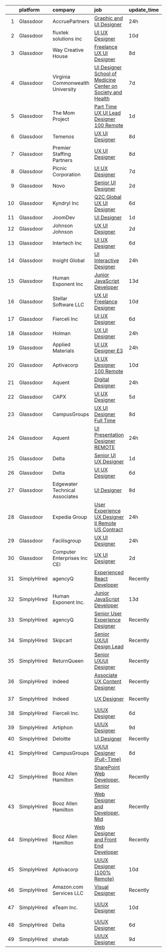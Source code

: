 

|    | platform    | company                          | job                                                                                                                                                                                                                                                                                                                                                                                                                                                                                                                                                                                                                                                                                                                                                                                                                                                                                                                                                                                           | update_time   | location                |
|---:|:------------|:---------------------------------|:----------------------------------------------------------------------------------------------------------------------------------------------------------------------------------------------------------------------------------------------------------------------------------------------------------------------------------------------------------------------------------------------------------------------------------------------------------------------------------------------------------------------------------------------------------------------------------------------------------------------------------------------------------------------------------------------------------------------------------------------------------------------------------------------------------------------------------------------------------------------------------------------------------------------------------------------------------------------------------------------|:--------------|:------------------------|
|  1 | Glassdoor   | AccruePartners                   | [Graphic and UI Designer](https://www.glassdoor.com/partner/jobListing.htm?pos=107&ao=1110586&s=58&guid=00000181b88b11e4ab360d378ae9c0d6&src=GD_JOB_AD&t=SR&vt=w&cs=1_66737e7a&cb=1656658531153&jobListingId=1007975100755&cpc=9C2286EA3771AAF6&jrtk=3-0-1g6s8m4g6joqr801-1g6s8m4giia1o800-d9aed438cb2efaea--6NYlbfkN0Cmq1pj5Dwku4j-j-jMxiR3p8DjIx5wPgrGZP7N5_dynGcPrp9S6jFTdQmrnz4JPZVAHm-SJ-RYh8_sg4lY8DJfhFL42CQSq8aX0ffpaWWW8RK5HM9iLonWwVihn8yb-An_AG5VIYWznlxkBo0PlB_H7iexjiB1K1Cmb6reIVZHx1ozhWYUmAfAsk50cMvf1oO7bcHM0900A4KCEzc8GegaqQYHY2TvJr-f2r-mH8YgWh_ElMl7WtMcBFco2KgDsuVWKkig8YwRZ_wbROdzIfjSa7BJ0Jvp-k6lSrIxJzb9h40M3L_xHBirKenO2dhdcrAlLvODoljkP7PQy8bzaRN7ottL4Qd7FmykQ962BDYcac3_xdBabS9dYtG2X02hPPFxmFdYaBoQXNWABSSN_DjGED5EsAVjA-LSilJy2cjem_ZT0Qghkn6luOdiW5vJ8BOzh9cUVMSTBZsArLM0OUabAK8b3l7JzVIYvyX2o37z_q2UXQxq_UCI_1TAukCKMdQ%3D)                                                                                                                                   | 24h           | San Diego, CA           |
|  2 | Glassdoor   | fluxtek solutions inc            | [UI UX Designer](https://www.glassdoor.com/partner/jobListing.htm?pos=120&ao=1136043&s=58&guid=00000181b88b11e4ab360d378ae9c0d6&src=GD_JOB_AD&t=SR&vt=w&ea=1&cs=1_473c4c5f&cb=1656658531155&jobListingId=1007951938642&jrtk=3-0-1g6s8m4g6joqr801-1g6s8m4giia1o800-bce5c82171eda4bf-)                                                                                                                                                                                                                                                                                                                                                                                                                                                                                                                                                                                                                                                                                                          | 10d           | Remote                  |
|  3 | Glassdoor   | Way Creative House               | [Freelance UX UI Designer](https://www.glassdoor.com/partner/jobListing.htm?pos=121&ao=1136043&s=58&guid=00000181b88b11e4ab360d378ae9c0d6&src=GD_JOB_AD&t=SR&vt=w&ea=1&cs=1_d0966ab0&cb=1656658531155&jobListingId=1007956757072&jrtk=3-0-1g6s8m4g6joqr801-1g6s8m4giia1o800-554062f63bd90771-)                                                                                                                                                                                                                                                                                                                                                                                                                                                                                                                                                                                                                                                                                                | 8d            | Remote                  |
|  4 | Glassdoor   | Virginia Commonwealth University | [UI Designer   School of Medicine  Center on Society and Health](https://www.glassdoor.com/partner/jobListing.htm?pos=125&ao=1136043&s=58&guid=00000181b88b11e4ab360d378ae9c0d6&src=GD_JOB_AD&t=SR&vt=w&cs=1_22152edb&cb=1656658531156&jobListingId=1007960820934&jrtk=3-0-1g6s8m4g6joqr801-1g6s8m4giia1o800-d838186bde9394db-)                                                                                                                                                                                                                                                                                                                                                                                                                                                                                                                                                                                                                                                               | 7d            | Richmond, VA            |
|  5 | Glassdoor   | The Mom Project                  | [Part Time UX UI Lead Designer  100  Remote ](https://www.glassdoor.com/partner/jobListing.htm?pos=108&ao=1110586&s=58&guid=00000181b88b11e4ab360d378ae9c0d6&src=GD_JOB_AD&t=SR&vt=w&cs=1_7e7886b8&cb=1656658531154&jobListingId=1007971182982&cpc=3DB599BF2F4828F0&jrtk=3-0-1g6s8m4g6joqr801-1g6s8m4giia1o800-975adaf23f3a7c63--6NYlbfkN0BDp_epf89aHDQhKpPegNJQ_ldQpEFZQsM9OcONMGxWx6pU56EKHF58QjVdAUvn2gWD_J5bR42mAClj8XczzRla7Yn-qYtKSahs7TznPw01NnpE-KSBq5KHPnZ63olKoTC70XALLaa7zBv1KDsBRstRQK_PVM4--XeFVKGktPqdvqJ-b9PR9X6B4XWoBpUf-rrg0HdPA5lu8028i4sqaUVBwPfmPU6QYiggQ3RfScLwxK0g9fc2AFfCm2qnq9gaBvb5Ijwk8qIz0v7jdvjNjrVJmYFbRX2WwX6l8C7WaFkQ_D8Mp57M6ADxa0XTWFE8T9wGhy53gSsiV_H2DmBhC59uFYhgTMW0IVJgHsXpyKgQM1v7s50KmTP_jgMIB8urc_WisSBe6UDy6995o-AwswhCT_0njUXk9LdSjFZ-lFH9Gm2lskGIQHtZQMWvgQmdmG8fJSegi5r2cRrtkiEMNCC4I46p8r1eZcChTewXSp53IMduHMH-PjlZgZQxi7xdio0cmIsSQAAST7gpzOIw9Sya0UXMxzBa06CMA6SuZq_mxnm-VgRDpwQqqx-BQt2y58A%3D)                                               | 1d            | Remote                  |
|  6 | Glassdoor   | Temenos                          | [UX  UI Designer](https://www.glassdoor.com/partner/jobListing.htm?pos=126&ao=1136043&s=58&guid=00000181b88b11e4ab360d378ae9c0d6&src=GD_JOB_AD&t=SR&vt=w&cs=1_733091a1&cb=1656658531156&jobListingId=1007957420314&jrtk=3-0-1g6s8m4g6joqr801-1g6s8m4giia1o800-926bf520cbcc1be4-)                                                                                                                                                                                                                                                                                                                                                                                                                                                                                                                                                                                                                                                                                                              | 8d            | Austin, TX              |
|  7 | Glassdoor   | Premier Staffing Partners        | [UX UI Designer](https://www.glassdoor.com/partner/jobListing.htm?pos=110&ao=1110586&s=58&guid=00000181b88b11e4ab360d378ae9c0d6&src=GD_JOB_AD&t=SR&vt=w&ea=1&cs=1_35df23ba&cb=1656658531154&jobListingId=1007956772391&cpc=8795CF9063CD573D&jrtk=3-0-1g6s8m4g6joqr801-1g6s8m4giia1o800-fc0c857a1bfdea19--6NYlbfkN0CyyT-f4oNMZz8hL4LR6EcDrl5vB12i7SyJpvAxFYk5ESjE9CwDanhb7km0chTKgrn4T3ISQQYruKkbVeWGuhEp7D044_bRsQQdODtlwC8XpNx48m-vQoNzSCqUPTuBWs5ty6SyagT83UJBwJa6gR9yNVoyg4DGXJjYP3Os3td6xCESlnt-M7GhzImNeALTBgLEjVS5KR_j0tkk6w1y7wMJow4E7JJcHm4RuRbiONu2hX95BxCaEZ8szYQUWrfZsBvhXtW2zhswMs3PjJiL7Ger1JCSlGFxCks3jGtiDF7Z_yHqj97llKrmHLmzl2v7sCsNlYPrR_Kjboewu5ak-xFJR4ljCrFkIy5cYnt3VU4zqRi0YY85qKy-J6RPv--nh5rgBiLSxSsPqriJsZHsG9mvNbpb4TQ58-xOeY7CMp0N191tFmuWo-PmfqSXnN3XVrpnlG_FCgSt-XUOdx9cJEoST77RVIppirbKbdVCYOeudg%3D%3D)                                                                                                                                                         | 8d            | Remote                  |
|  8 | Glassdoor   | Picnic Corporation               | [UI UX Designer](https://www.glassdoor.com/partner/jobListing.htm?pos=101&ao=1110586&s=58&guid=00000181b88b11e4ab360d378ae9c0d6&src=GD_JOB_AD&t=SR&vt=w&cs=1_b14723aa&cb=1656658531153&jobListingId=1007959855137&cpc=6193B0C32834B022&jrtk=3-0-1g6s8m4g6joqr801-1g6s8m4giia1o800-56d71957f64b4f26--6NYlbfkN0AZhccrYCUSJlZEde1UnGXnwlG1V9FU8luw-eezWnVYrwkZU9Nn3vDPLiBGdKfRfOKqHoH9lNromLxpJWxz1HCnkCbTKREXczUIw_WJJAFekORbwSnros2KrSQTa6eBeFZB4cuIIu-WAB3SvjdzxzFl2gZrXlqeow6F15u3zaXViiRXiPRmPKqv2E7XYGO29NHZoMoior3M8bkQ9P7FUFTHAJhesduU2_OmUQNLyR_MorP3LFjTN357CngXW05g5-U2ZZYSvu-mrPp1-ru9aTci9LhWoxQ6oQLKtOXjCR1hJXoyT-dKesfr6HSdK0P5ffiC8SakqWSzcGEwCxYdhMu005TxiKryAT-2C4nLY4wmvGcWNXhyWBfmbFTtdILR4qcD5Q047oFvz0mbUWxqHL38IPIM35Sqmois1fQKg3tmHEy2gujKBtoN)                                                                                                                                                                                                                          | 7d            | Washington, DC          |
|  9 | Glassdoor   | Novo                             | [Senior UI Designer](https://www.glassdoor.com/partner/jobListing.htm?pos=128&ao=1136043&s=58&guid=00000181b88b11e4ab360d378ae9c0d6&src=GD_JOB_AD&t=SR&vt=w&cs=1_4426c997&cb=1656658531156&jobListingId=1007969504628&jrtk=3-0-1g6s8m4g6joqr801-1g6s8m4giia1o800-6c0e5ded80600d8b-)                                                                                                                                                                                                                                                                                                                                                                                                                                                                                                                                                                                                                                                                                                           | 2d            | Remote                  |
| 10 | Glassdoor   | Kyndryl  Inc                     | [Q2C Global UX UI Designer](https://www.glassdoor.com/partner/jobListing.htm?pos=106&ao=1110586&s=58&guid=00000181b88b11e4ab360d378ae9c0d6&src=GD_JOB_AD&t=SR&vt=w&cs=1_1807b92d&cb=1656658531153&jobListingId=1007961233301&cpc=C4A69CCDBB3B9599&jrtk=3-0-1g6s8m4g6joqr801-1g6s8m4giia1o800-4d5d4b6e0d9b72ff--6NYlbfkN0ASQSak737PijTL6td-124vXlwAjEfobxyBAiBXn_Ib3qB-1U_N8MYBJbp8hswtg1sFxzPplQXHvc_GyCYZz7ogZXvhwAw7nwzcMnni9dVi8OwweYhRv1WqdbYx4ZjwiCaQXmdsbi9gV9H1rlhv5xhtLEC7ttfd1Q659YpuwqKb198TogQ-rfhpOx_d_vFA0g34Z6zw4--f99fza6OuBxl6CQtsVWY7ZH1KJ4hNvHk4LPq_ZUWXCbRbrLB5FVZV7eLwm33qijVS7r6br7PxHIiay_WFW4tI6e_nPQ9ShTBK_HBHLO-g7ZORhXmILnbaxD0AjVOHOTZpLG82vvdP2zvvn5yfDGKgtRk80QYc7U3vJNB9t4jlSo3AG9vuKBKuxMZf4TTv66pNBcZwo27thzi5OZQb6zKd0QRb_vF5cD2Nzd_Zwg_W5URkmDlsRcXTksxXtv9y2h7VJW2bzVVse86DggWtNxNL9WLB1MvrIejmRhQIba1kuAs6pIO94Itaa6Ui4wvYQcUMYWzIugqFSNQ0195c1UQGqa4NJDfW7-rUwFH6YHR20PqmYebaEuRI1RliqMeSgK6Jjjhhj_pPuSXWwvAdyJFO3HQsiwwDVRiKN8j-G1hJDxxRFr4TdWq3cls%3D) | 6d            | Austin, TX              |
| 11 | Glassdoor   | JoomDev                          | [UI Designer](https://www.glassdoor.com/partner/jobListing.htm?pos=118&ao=1136043&s=58&guid=00000181b88b11e4ab360d378ae9c0d6&src=GD_JOB_AD&t=SR&vt=w&cs=1_6812e6d7&cb=1656658531155&jobListingId=1007971047931&jrtk=3-0-1g6s8m4g6joqr801-1g6s8m4giia1o800-17da23ad09464d3c-)                                                                                                                                                                                                                                                                                                                                                                                                                                                                                                                                                                                                                                                                                                                  | 1d            | Remote                  |
| 12 | Glassdoor   | Johnson   Johnson                | [UX UI Designer](https://www.glassdoor.com/partner/jobListing.htm?pos=116&ao=1136043&s=58&guid=00000181b88b11e4ab360d378ae9c0d6&src=GD_JOB_AD&t=SR&vt=w&cs=1_1ceec1e7&cb=1656658531155&jobListingId=1007969655063&jrtk=3-0-1g6s8m4g6joqr801-1g6s8m4giia1o800-125c94c5b5c58034-)                                                                                                                                                                                                                                                                                                                                                                                                                                                                                                                                                                                                                                                                                                               | 2d            | Cincinnati, OH          |
| 13 | Glassdoor   | Intertech  Inc                   | [UI UX Designer](https://www.glassdoor.com/partner/jobListing.htm?pos=102&ao=1110586&s=58&guid=00000181b88b11e4ab360d378ae9c0d6&src=GD_JOB_AD&t=SR&vt=w&ea=1&cs=1_2799d5f7&cb=1656658531153&jobListingId=1007962072236&cpc=FA84DF7EA1EC2398&jrtk=3-0-1g6s8m4g6joqr801-1g6s8m4giia1o800-78a1d7054f60575a--6NYlbfkN0DPtnWd5c3HSXcHE7Q9oJFHp5RQto9btUDg0qVxvc0iqj-fTOFvfyy1ASDi6wx1MLRFKZuqCn0oWFb_YUg9_gQHixz7-UunjvelxgYqfOjCC3bEKi5jKMuP_R0yp6xj-SwrPJPjFxWP82GukHDaXMiFBxo5j3UPfOZe1H9vMPyfwxHXbXjkD5wx3_qmoDB36aw63uAob1FynIZoYFp4eoZWQh2MrGtSr_pjrPHRzAfj68Stsgexe6E18k0J9prlC5shFeXRyiK4FfDrJScwfz9V81jZ_u-NhXU4GdfvvwzgYynE3f28Z0kKClZeJWf04DxDXXPAVy1rwrW6mDXv0yNL8DVvViDEN_du_-yZVUvRgIseJKlEXOBpbVuV_5ieTHc_OyoCQ4LJF4UQJCknqlEYdRBQ_9N3Kt89E-wpukZyozUxouLaQryV9aVz8Z0vT_uAkfR3nRBpguHNvFaX21z3s91QpgcJimKDBQ3Umegsq0LwAn6u7inZt4OygICe5TsjUEKutI_t4BRbWCK5P_9p9-HWPtm5QODvbctPoyyUKc9rz0Dgcx1KmN0RSEsOQFf-XLtsrMpt7w%3D%3D)                                                         | 6d            | Inver Grove Heights, MN |
| 14 | Glassdoor   | Insight Global                   | [UI Interactive Designer](https://www.glassdoor.com/partner/jobListing.htm?pos=113&ao=1110586&s=58&guid=00000181b88b11e4ab360d378ae9c0d6&src=GD_JOB_AD&t=SR&vt=w&ea=1&cs=1_1a32f7cd&cb=1656658531155&jobListingId=1007973265614&cpc=9908D8D4413DBB8A&jrtk=3-0-1g6s8m4g6joqr801-1g6s8m4giia1o800-383c83c604dde7ea--6NYlbfkN0BKkHZu3wF05EeDimN_p6sYpKCMArvwa95YdH7UpkaBCuXZAtggzO9lWFPdGsiWEnWtM18OwC7Rb9VKGiA6E5ymmYAY9rxm9qrnDC7WgioKXWhdMb2b-A7PnLvr0_EWCDNlkSebIapKS6rN3UtlfS8rQGfc_3Yl0VmMlQKP3_n_5HZv68bncQOpeHM0jYTmEpFYnKebsNb1Vs4BfnBm-UPeTS4DQql5nS56Ye-2ugknxLZchYwFpMN44WT16yb09lprUJ-QpZMr5JMs5tsTkl9Vg03_ketncyHjgDApppQhtxIb8kK6bGPuusvGMgA1cvL1g7D9p54RKcJi0BURAEYpVsTYoPEgEaVisjwBWLOFrnF0XkH9oQY-CuEAfq7j-JsGQUsFuOR-Z8nnAwxQXy8eipQlLxU3WCWgISxy1rmI3Txx5anfKpQSFF_n6T7LgND8wbI2crD-SbohpW00eea1QIxq4tiWWOdp5z4q2M4MOKE5r5x-nyZh3tv0HfyzZUA%3D)                                                                                                                              | 24h           | Remote                  |
| 15 | Glassdoor   | Human Exponent Inc               | [Junior JavaScript Developer](https://www.glassdoor.com/partner/jobListing.htm?pos=115&ao=1136043&s=58&guid=00000181b88b11e4ab360d378ae9c0d6&src=GD_JOB_AD&t=SR&vt=w&ea=1&cs=1_b417d36c&cb=1656658531155&jobListingId=1007947019203&jrtk=3-0-1g6s8m4g6joqr801-1g6s8m4giia1o800-05f82d2d33ea2964-)                                                                                                                                                                                                                                                                                                                                                                                                                                                                                                                                                                                                                                                                                             | 13d           | Remote                  |
| 16 | Glassdoor   | Stellar Software  LLC            | [UX UI Freelance Designer](https://www.glassdoor.com/partner/jobListing.htm?pos=103&ao=1110586&s=58&guid=00000181b88b11e4ab360d378ae9c0d6&src=GD_JOB_AD&t=SR&vt=w&ea=1&cs=1_b43e6596&cb=1656658531153&jobListingId=1007952576276&cpc=6FC5BA77C9A4CD78&jrtk=3-0-1g6s8m4g6joqr801-1g6s8m4giia1o800-0eefe25d2b1f7dc5--6NYlbfkN0Ag7T5ST3ToIM5SK6lOY2rFzHbgRvuI6EMUSvvS0odH9JpLNm8vkQ1TWpcn0o2QYP59qNT-uG9FWbkUtyMUZIbg_ZSbtBg-7w-AYJoZxzgKyq3Wps8C_W0e-NpDbyTs-trGtysh5Oy1bP51tfzFZQJIiNKepKy_D0xAp1bcWkSJm--6NxN_349w9-uFQSz73k6C-cPZlkRqudh1y9rUZkUwPtQ516beQJEjFd7Y8qdtGK_c6hKZbdaG_d8gGuRIxk_Qk5byVdAfoBOvkHlSnJrRStBHQoYrlSDs4DtJU2JryO2bM7jkvUHj2REtbTVdkgkwS-SGgb57f5_AlxKjWkndMKNNiMtQ-8f8S-PcuHICKXz8baFjqCcVDMrHpKybu_fN_GBra_DxqX4JpPfMQTvAILHwhV0xdm8U72SrCqapkspoWe7x-64-2u5mpkr-QUjRe8X3u-EZ1ApgAafvGYAd)                                                                                                                                                                           | 10d           | Remote                  |
| 17 | Glassdoor   | Fierceli Inc                     | [UI UX Designer](https://www.glassdoor.com/partner/jobListing.htm?pos=117&ao=1136043&s=58&guid=00000181b88b11e4ab360d378ae9c0d6&src=GD_JOB_AD&t=SR&vt=w&ea=1&cs=1_dd583fc9&cb=1656658531155&jobListingId=1007962531770&jrtk=3-0-1g6s8m4g6joqr801-1g6s8m4giia1o800-73eed2a847697834-)                                                                                                                                                                                                                                                                                                                                                                                                                                                                                                                                                                                                                                                                                                          | 6d            | Remote                  |
| 18 | Glassdoor   | Holman                           | [UX UI Designer](https://www.glassdoor.com/partner/jobListing.htm?pos=105&ao=1110586&s=58&guid=00000181b88b11e4ab360d378ae9c0d6&src=GD_JOB_AD&t=SR&vt=w&ea=1&cs=1_2e086266&cb=1656658531154&jobListingId=1007973642994&cpc=AC285F3A3ECA6BB0&jrtk=3-0-1g6s8m4g6joqr801-1g6s8m4giia1o800-238feef77c96e465--6NYlbfkN0AKrxVugBVhlJ0S0Z7pE3BPGQID0h4bOx-rxxkQpgeU1Kv1n8-buslZDMXdspg_1sv1_wLs9sAG7DQLN2h3ShBXfr_QsEXPte92ipxE1X9PfQRdZc6i4C0QzdwazTbAreqjImTv4f5ZFjpT4vWSVba9wSTt-IAw0ud_MZHNNmNtdzh9oioCMvi3UwT9rtDuqvWTDGCVi3kXtfV45U8akWVmFVav9QMqW-6xLVgaxWYJYfUj0zvzBh66sRd-cHmAYwUTzvMCeOieyFSpSvRbtgz3ATTkPLhgVJvL3paJGbotiGG3tKE26G2VNOIVuV1aTdYoDIK1L2Fa8x8n-n1d7iWXTIHoLzN_S6zh50yvyt2l4HtVy9TIOy--4wUI6ARtVM7CJdcOppPi84d1A7S4Pk18V_K915epx89J1s0Cq2R074y5qv9Ow3HXO0EzeguvAXyHoVrhFf3IBTQZv0m6H6Vc2QScvV-2NuPTRvxOs293ytYPqvujDMqd-YQk-zzmrM0%3D)                                                                                                                                       | 24h           | Remote                  |
| 19 | Glassdoor   | Applied Materials                | [UI UX Designer    E3 ](https://www.glassdoor.com/partner/jobListing.htm?pos=127&ao=1136043&s=58&guid=00000181b88b11e4ab360d378ae9c0d6&src=GD_JOB_AD&t=SR&vt=w&cs=1_dc86fbbb&cb=1656658531156&jobListingId=1007973901229&jrtk=3-0-1g6s8m4g6joqr801-1g6s8m4giia1o800-67ebeedc580fbe74-)                                                                                                                                                                                                                                                                                                                                                                                                                                                                                                                                                                                                                                                                                                        | 24h           | Santa Clara, CA         |
| 20 | Glassdoor   | Aptivacorp                       | [UI UX Designer  100  Remote ](https://www.glassdoor.com/partner/jobListing.htm?pos=123&ao=1136043&s=58&guid=00000181b88b11e4ab360d378ae9c0d6&src=GD_JOB_AD&t=SR&vt=w&ea=1&cs=1_39a91d5b&cb=1656658531156&jobListingId=1007951932911&jrtk=3-0-1g6s8m4g6joqr801-1g6s8m4giia1o800-2f79b49483918679-)                                                                                                                                                                                                                                                                                                                                                                                                                                                                                                                                                                                                                                                                                            | 10d           | Remote                  |
| 21 | Glassdoor   | Aquent                           | [Digital Designer](https://www.glassdoor.com/partner/jobListing.htm?pos=109&ao=1110586&s=58&guid=00000181b88b11e4ab360d378ae9c0d6&src=GD_JOB_AD&t=SR&vt=w&cs=1_bd126730&cb=1656658531154&jobListingId=1007974808027&cpc=FAE5E775D180B2FB&jrtk=3-0-1g6s8m4g6joqr801-1g6s8m4giia1o800-97dd130a0deded45--6NYlbfkN0DMrcEu7yrtATojKJA7cEzGQ3FdRGWLh0CZQInL4ECGI9gD0Wolx9R2v-Aex0-GK04ywicxsmxmYO50ZjCs5zjyaVSkSbF_X2hyJ5ZIgODAsVjiUwAdIZuCAYNKwQo8v8Lte7EQUV6bE0XUvSlhNKyJwS2I22ozIThQ9ZP3cNFDv03D-S-BiryIBxj1fdLJa8ZytV-UkWkKgpM-FEVflIdPm-z3W3huJQyAqb4JYFodhHYz1A1CVBUQSYjpc3ZSxYfsBJyD5mx__LzY154QqUvXdV74vGgH8FYH4EYveW_4Pff_TZ88JFvaRCOhSMDFgq7o3JGgteJ3AVTrwUde1BkdMRjRxquczShdyu67mRMAOTeHF3Z4KJFej3k_n5x7rjU420rSDUyoKmeBLkk1h0SnuWjy5EziYXVSv-TwntU_503-pqotRszQNLnOzb92x9PmMpwvqAjuCg%3D%3D)                                                                                                                                                                                            | 24h           | New York, NY            |
| 22 | Glassdoor   | CAPX                             | [UI UX Designer](https://www.glassdoor.com/partner/jobListing.htm?pos=104&ao=1110586&s=58&guid=00000181b88b11e4ab360d378ae9c0d6&src=GD_JOB_AD&t=SR&vt=w&ea=1&cs=1_9d38a554&cb=1656658531154&jobListingId=1007963610137&cpc=6FC5BA77C9A4CD78&jrtk=3-0-1g6s8m4g6joqr801-1g6s8m4giia1o800-3741b7e48eebc2b5--6NYlbfkN0AZiaPZyccuKjlre0e0RaBFeO48J0QExrO5hcuLctOVaEe4jn3sP_uCDkaJ9aMXDjdBLKv55yOmKCyVPjr64NWcjimX-JGM6hSxiWprJdTi6_vLk6x8y4UFdT-cZBn9EMAq75NuovSqtyefscW1QU40hllgczFlJTQYkIma-Pjks_lZlRjBr57U-1_Y-cj3VPWRyxgJOlKyZoOEIVG-C1Er1ZCdq1A6rN0-WNRAKocqaddLO50NoFB2j1M0sWWDVOcnFm51eHk2pI_gdSHBTLWihBZJg8ZwdmXCVzTsqo8VuIJXPkPIDQtrr5oB-NMb6sp-HUmR-Jcp3oQPA354bKxB7BSNyjVvNVQ2sKUa8REgOpKNJWsHwzkKe0kv3uSYFXXJjk5OsRclFPcXzIvVUrbAXh8TYm4I9g-7CU9UZsavEqrG_qi0hISba4KRsQoWrMpQiZ0gXO0SAGQweYiZ5smN5t2WM9WF9-DeSHAnvxRzklLG6GQj7zpE)                                                                                                                                                     | 5d            | Remote                  |
| 23 | Glassdoor   | CampusGroups                     | [UX UI Designer  Full Time ](https://www.glassdoor.com/partner/jobListing.htm?pos=114&ao=1136043&s=58&guid=00000181b88b11e4ab360d378ae9c0d6&src=GD_JOB_AD&t=SR&vt=w&cs=1_98ae2b84&cb=1656658531155&jobListingId=1007957992639&jrtk=3-0-1g6s8m4g6joqr801-1g6s8m4giia1o800-b4b55dab1f200b77-)                                                                                                                                                                                                                                                                                                                                                                                                                                                                                                                                                                                                                                                                                                   | 8d            | Remote                  |
| 24 | Glassdoor   | Aquent                           | [UI   Presentation Designer   REMOTE](https://www.glassdoor.com/partner/jobListing.htm?pos=111&ao=1110586&s=58&guid=00000181b88b11e4ab360d378ae9c0d6&src=GD_JOB_AD&t=SR&vt=w&cs=1_7363d798&cb=1656658531154&jobListingId=1007974818311&cpc=6FC5BA77C9A4CD78&jrtk=3-0-1g6s8m4g6joqr801-1g6s8m4giia1o800-8df87cba050dfa1e--6NYlbfkN0DMrcEu7yrtATojKJA7cEzGQ3FdRGWLh0CZQInL4ECGI9gD0Wolx9R2EDT7B77c2cTisP3Ugb6ZVgTyJyXqSm0mneCX43k5jsfs90UUmz7gq3nQcPdrVBarB51m4kO9oWnZ4vsOS_VAYwUXcqMjFmXmwYZm2kz5VkGgjb6R8MMevFRdN9oL3ZpfcoUuuQABSWsanv60eHCF0_4SpQb1KS3UmoT9FubN_voKloKOjcGINvCtowMhbo1OILab3IGHWHF4oxx67xCkA-BNAZTN6yTR7FOlABw-sryLonm6Qj335XWEULmInAbppf3vjb-GcCAMl88q_o5yMqf1p_tC_ZaMOETqwpSp66InlppCuOdw4F9dAZolJI7ClrZZekNXVYJyYNWDjhfoEFuz_kNf0Qtl3RoX_qC3D4y4PEfwLUO2IBl0Ken6RdYTQLDuZE2zxMs%3D)                                                                                                                                                                                       | 24h           | Remote                  |
| 25 | Glassdoor   | Delta                            | [Senior UI UX Designer](https://www.glassdoor.com/partner/jobListing.htm?pos=122&ao=1136043&s=58&guid=00000181b88b11e4ab360d378ae9c0d6&src=GD_JOB_AD&t=SR&vt=w&cs=1_01aa17eb&cb=1656658531155&jobListingId=1007970454477&jrtk=3-0-1g6s8m4g6joqr801-1g6s8m4giia1o800-f928011d7691fc63-)                                                                                                                                                                                                                                                                                                                                                                                                                                                                                                                                                                                                                                                                                                        | 1d            | Atlanta, GA             |
| 26 | Glassdoor   | Delta                            | [UI UX Designer](https://www.glassdoor.com/partner/jobListing.htm?pos=119&ao=1136043&s=58&guid=00000181b88b11e4ab360d378ae9c0d6&src=GD_JOB_AD&t=SR&vt=w&ea=1&cs=1_bcd9d6e7&cb=1656658531155&jobListingId=1007961480494&jrtk=3-0-1g6s8m4g6joqr801-1g6s8m4giia1o800-97c92886bde86360-)                                                                                                                                                                                                                                                                                                                                                                                                                                                                                                                                                                                                                                                                                                          | 6d            | Remote                  |
| 27 | Glassdoor   | Edgewater Technical Associates   | [UI Designer](https://www.glassdoor.com/partner/jobListing.htm?pos=124&ao=1136043&s=58&guid=00000181b88b11e4ab360d378ae9c0d6&src=GD_JOB_AD&t=SR&vt=w&ea=1&cs=1_0e18d405&cb=1656658531156&jobListingId=1007957736593&jrtk=3-0-1g6s8m4g6joqr801-1g6s8m4giia1o800-d0c0158e982da38e-)                                                                                                                                                                                                                                                                                                                                                                                                                                                                                                                                                                                                                                                                                                             | 8d            | Aiken, SC               |
| 28 | Glassdoor   | Expedia Group                    | [User Experience  UX  Designer II   Remote  US   Contract ](https://www.glassdoor.com/partner/jobListing.htm?pos=130&ao=1136043&s=58&guid=00000181b88b11e4ab360d378ae9c0d6&src=GD_JOB_AD&t=SR&vt=w&ea=1&cs=1_885d527d&cb=1656658531156&jobListingId=1007974157199&jrtk=3-0-1g6s8m4g6joqr801-1g6s8m4giia1o800-9cba42812872af0c-)                                                                                                                                                                                                                                                                                                                                                                                                                                                                                                                                                                                                                                                               | 24h           | Remote                  |
| 29 | Glassdoor   | Facilisgroup                     | [UX UI Designer](https://www.glassdoor.com/partner/jobListing.htm?pos=129&ao=1136043&s=58&guid=00000181b88b11e4ab360d378ae9c0d6&src=GD_JOB_AD&t=SR&vt=w&ea=1&cs=1_836ad22c&cb=1656658531156&jobListingId=1007973970194&jrtk=3-0-1g6s8m4g6joqr801-1g6s8m4giia1o800-bc54a5b8cf9830c6-)                                                                                                                                                                                                                                                                                                                                                                                                                                                                                                                                                                                                                                                                                                          | 24h           | Remote                  |
| 30 | Glassdoor   | Computer Enterprises  Inc   CEI  | [UX UI Designer](https://www.glassdoor.com/partner/jobListing.htm?pos=112&ao=1110586&s=58&guid=00000181b88b11e4ab360d378ae9c0d6&src=GD_JOB_AD&t=SR&vt=w&ea=1&cs=1_0efdd317&cb=1656658531155&jobListingId=1007968381003&cpc=334ABAF5D42DC775&jrtk=3-0-1g6s8m4g6joqr801-1g6s8m4giia1o800-abbc6aa48fbf8a66--6NYlbfkN0AVVnl_N3xmP3MApcGA3sr6MLnz8P423WWILI1WvbjE8Ry71v-lom9NKs8rBQiPPSdmfW4xDRsn6CWkbvgSo1BqiKRAF91wOjBR4fxrW6PQInEdoJ_YdwN6nR1ffU1NCtYo7gQpv72Z2LfZPXgsvsC1gayhmHjsfDR61iC_nAlGj1QxiCNdfi9KF7WB2rdpgkDJkyetRFnERX6WLmmjlU3S2GcpjQ8Ko1mRuKQDUh2h4NwNGB7EYsQ5AYj-R9WGrifFeSYr1oMy80iwocJxjB8qzQDWRVBj_SYUoIFXfsbLaLi97kyrlqpCsk3ipnivyazFHwYPT6c7y8JmHRzx0GaN6br9tRNC-pBtpfis26spFTC42YRwi_ui4YwIeutZFzHqkgvaK1QOOySA-8KXFVsdJZYt1-b3bY6G9byYc_wuCEAi_detFM8eycXd8-Bo93WuBG3FG3rF0NN7BwINLOo0slGTezN2c_pwfWBLlmtHe66MfxkiRnJY)                                                                                                                                                     | 2d            | Remote                  |
| 31 | SimplyHired | agencyQ                          | [Experienced React Developer](https://www.simplyhired.com/job/DIZ7VJ3Gxf8mOjogMOJwsxhBhFDehmz2FMiBZlUcSDM9x827OsNNOA?q=ui+designer)                                                                                                                                                                                                                                                                                                                                                                                                                                                                                                                                                                                                                                                                                                                                                                                                                                                           | Recently      | Bethesda, MD            |
| 32 | SimplyHired | Human Exponent Inc.              | [Junior JavaScript Developer](https://www.simplyhired.com/job/PTV9S7A6lUX9p5R04glspUPwTi-M535ONlmFlTxSijfsIywKBY_anw?q=ui+designer)                                                                                                                                                                                                                                                                                                                                                                                                                                                                                                                                                                                                                                                                                                                                                                                                                                                           | 13d           | Remote                  |
| 33 | SimplyHired | agencyQ                          | [Senior User Experience Designer](https://www.simplyhired.com/job/cIDtvicOoH53aMYEP0Ljm-akwv5PTKqGSpFWDKdyocaD4666RjrRkA?q=ui+designer)                                                                                                                                                                                                                                                                                                                                                                                                                                                                                                                                                                                                                                                                                                                                                                                                                                                       | Recently      | Bethesda, MD            |
| 34 | SimplyHired | Skipcart                         | [Senior UX/UI Design Lead](https://www.simplyhired.com/job/b8bhiKm_66-0flm92GBUCPuQo9te4QU26zexBYiGWVWqfnRzQy_nPg?q=ui+designer)                                                                                                                                                                                                                                                                                                                                                                                                                                                                                                                                                                                                                                                                                                                                                                                                                                                              | Recently      | San Antonio, TX         |
| 35 | SimplyHired | ReturnQueen                      | [Senior UX/UI Designer](https://www.simplyhired.com/job/Ny1GneB6RrcsBpQdee8rr4myZOR7nFCqkfZB-fgX_OGyXzU7e-wOpQ?q=ui+designer)                                                                                                                                                                                                                                                                                                                                                                                                                                                                                                                                                                                                                                                                                                                                                                                                                                                                 | Recently      | Ramsey, NJ              |
| 36 | SimplyHired | Indeed                           | [Associate UX Content Designer](https://www.simplyhired.com/job/jTL8TTzm9pord3R-G2SUEA9b5BokXNkRRgFHO_h6K3y7OuMiqqNSBA?q=ui+designer)                                                                                                                                                                                                                                                                                                                                                                                                                                                                                                                                                                                                                                                                                                                                                                                                                                                         | Recently      | United States           |
| 37 | SimplyHired | Indeed                           | [UX Designer](https://www.simplyhired.com/job/7GiZIE7D3Vdy_WwQaWJKRxT3iPyT6Rqzli4Zo5eTP3IEz4tsOt1bKA?q=ui+designer)                                                                                                                                                                                                                                                                                                                                                                                                                                                                                                                                                                                                                                                                                                                                                                                                                                                                           | Recently      | United States           |
| 38 | SimplyHired | Fierceli Inc.                    | [UI/UX Designer](https://www.simplyhired.com/job/4mPUVp9vxF3mJYKFcT1rrol9Wae_aOm6KyPlvQzGE6rdo8ZB3-RdnA?q=ui+designer)                                                                                                                                                                                                                                                                                                                                                                                                                                                                                                                                                                                                                                                                                                                                                                                                                                                                        | 6d            | Remote                  |
| 39 | SimplyHired | Artiphon                         | [UI/UX Designer](https://www.simplyhired.com/job/rZvbYl75zgeE_ywCHCzaxEBRppQkPpWoTTgBlQzm0DE6kN-n4Wy7EA?q=ui+designer)                                                                                                                                                                                                                                                                                                                                                                                                                                                                                                                                                                                                                                                                                                                                                                                                                                                                        | 9d            | Remote                  |
| 40 | SimplyHired | Deloitte                         | [UI Designer](https://www.simplyhired.com/job/m2lip-CYexBwKN9z39oOFrcUVZRWZl37SJFZyF8Sysv32EJXA8r9oA?q=ui+designer)                                                                                                                                                                                                                                                                                                                                                                                                                                                                                                                                                                                                                                                                                                                                                                                                                                                                           | Recently      | Denver, CO              |
| 41 | SimplyHired | CampusGroups                     | [UX/UI Designer (Full-Time)](https://www.simplyhired.com/job/mIwl2eQGRP7U5ZA4uHESPJluwdnbkPMIRJXTJaeqNdN5SNVrvOulTQ?q=ui+designer)                                                                                                                                                                                                                                                                                                                                                                                                                                                                                                                                                                                                                                                                                                                                                                                                                                                            | 8d            | Remote                  |
| 42 | SimplyHired | Booz Allen Hamilton              | [SharePoint Web Developer, Senior](https://www.simplyhired.com/job/xqi4GCeOHICM77KU2tviasTKIjD2QskDQ69rp27CFA08kltr36-OTw?q=ui+designer)                                                                                                                                                                                                                                                                                                                                                                                                                                                                                                                                                                                                                                                                                                                                                                                                                                                      | Recently      | Reston, VA              |
| 43 | SimplyHired | Booz Allen Hamilton              | [Web Designer and Developer, Mid](https://www.simplyhired.com/job/PigYfeI0PNHAOYxY_VeaJjOnzxRtVvmoUiHqBcO4sgiKo9qdIb-21Q?q=ui+designer)                                                                                                                                                                                                                                                                                                                                                                                                                                                                                                                                                                                                                                                                                                                                                                                                                                                       | Recently      | McLean, VA              |
| 44 | SimplyHired | Booz Allen Hamilton              | [Web Designer and Front End Developer](https://www.simplyhired.com/job/JgADWCcKVJ-WlfDfq-y_sq_2GQMr4EU_LwVQUIWLhbzercXQdBt7ow?q=ui+designer)                                                                                                                                                                                                                                                                                                                                                                                                                                                                                                                                                                                                                                                                                                                                                                                                                                                  | Recently      | Chantilly, VA           |
| 45 | SimplyHired | Aptivacorp                       | [UI/UX Designer (100% Remote)](https://www.simplyhired.com/job/FDWQmF0qYIrp6Dy_9xUTHU006kHo17yE-Qk3gY_rq5g0Vl-aSNpxaA?q=ui+designer)                                                                                                                                                                                                                                                                                                                                                                                                                                                                                                                                                                                                                                                                                                                                                                                                                                                          | 10d           | Remote                  |
| 46 | SimplyHired | Amazon.com Services LLC          | [Visual Designer](https://www.simplyhired.com/job/07csdT2C5wUC0BjRkvFLfN-A2TKuc9tkdRnFlCKVrN7nw2oJdE55kw?q=ui+designer)                                                                                                                                                                                                                                                                                                                                                                                                                                                                                                                                                                                                                                                                                                                                                                                                                                                                       | Recently      | Remote +2 locations     |
| 47 | SimplyHired | eTeam Inc.                       | [UI/UX Designer](https://www.simplyhired.com/job/29J7iheSh2rE2j4iXpK3RxwHpgKHmiO80RM54KkqzApGSTHMH1_jIA?q=ui+designer)                                                                                                                                                                                                                                                                                                                                                                                                                                                                                                                                                                                                                                                                                                                                                                                                                                                                        | 10d           | Phoenix, AZ +1 location |
| 48 | SimplyHired | Delta                            | [UI/UX Designer](https://www.simplyhired.com/job/kX2yZk3voC0Dy2smoadteOisaYu4sPTz5P1CYwnLLQRatZR0CgNytA?q=ui+designer)                                                                                                                                                                                                                                                                                                                                                                                                                                                                                                                                                                                                                                                                                                                                                                                                                                                                        | 6d            | Remote                  |
| 49 | SimplyHired | shetab                           | [UI/UX Designer](https://www.simplyhired.com/job/YLKRfUS5oOzs4HbBg-TnVyCvdhYxW7ATRrV5Ggt5CmpKZR_uoneJyQ?q=ui+designer)                                                                                                                                                                                                                                                                                                                                                                                                                                                                                                                                                                                                                                                                                                                                                                                                                                                                        | 9d            | Remote                  |